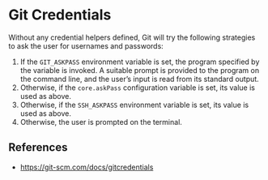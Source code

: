 # Git Credentials

Without any credential helpers defined, Git will try the following strategies to ask the user for usernames and passwords:

1. If the `GIT_ASKPASS` environment variable is set, the program specified by the variable is invoked. A suitable prompt is provided to the program on the command line, and the user’s input is read from its standard output.
2. Otherwise, if the `core.askPass` configuration variable is set, its value is used as above.
3. Otherwise, if the `SSH_ASKPASS` environment variable is set, its value is used as above.
4. Otherwise, the user is prompted on the terminal.

## References

- https://git-scm.com/docs/gitcredentials
